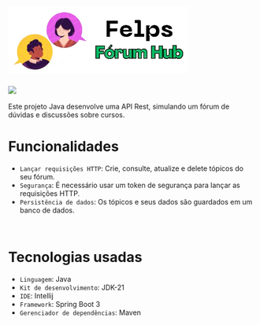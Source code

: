 # ![](https://github.com/FelpsPrograms/ForumHub/blob/main/forum_logo.png)


![](http://img.shields.io/static/v1?label=STATUS&message=TERMINADO&color=GREEN&style=for-the-badge)

Este projeto Java desenvolve uma API Rest, simulando um fórum de dúvidas e discussões sobre cursos.

# Funcionalidades

- `Lançar requisições HTTP`: Crie, consulte, atualize e delete tópicos do seu fórum.
- `Segurança`: É necessário usar um token de segurança para lançar as requisições HTTP.
- `Persistência de dados`: Os tópicos e seus dados são guardados em um banco de dados.
<br>

# Tecnologias usadas

- `Linguagem`: Java
- `Kit de desenvolvimento`: JDK-21
- `IDE`: Intellij
- `Framework`: Spring Boot 3
- `Gerenciador de dependências`: Maven
